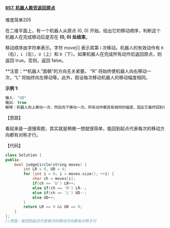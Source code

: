 #### [657. 机器人能否返回原点](https://leetcode-cn.com/problems/robot-return-to-origin/)

难度简单205

在二维平面上，有一个机器人从原点 (0, 0) 开始。给出它的移动顺序，判断这个机器人在完成移动后是否在 **(0, 0) 处结束**。

移动顺序由字符串表示。字符 move[i] 表示其第 i 次移动。机器人的有效动作有 `R`（右），`L`（左），`U`（上）和 `D`（下）。如果机器人在完成所有动作后返回原点，则返回 true。否则，返回 false。

**注意：**机器人“面朝”的方向无关紧要。 “R” 将始终使机器人向右移动一次，“L” 将始终向左移动等。此外，假设每次移动机器人的移动幅度相同。

 

**示例 1:**

```c
输入: "UD"
输出: true
解释：机器人向上移动一次，然后向下移动一次。所有动作都具有相同的幅度，因此它最终回到它开始的原点。因此，我们返回 true。
```

【思路】

看起来是一道搜索题，其实就是稍微一想就很简单，能回到起点代表每次的移动方向都有对称才行。

【代码】

```c++
class Solution {
public:
    bool judgeCircle(string moves) {
        int LR = 0, UD = 0;
        for (int i = 0; i < moves.size(); ++i) {
            char ch = moves[i];
            if(ch == 'U') LR++;
            else if(ch == 'D') LR--;
            else if(ch == 'L') UD--;
            else UD++;
        }
        return LR == 0 && UD == 0;
    }
};
//思路：能回到起点代表每次的移动方向都有对称才行
```


